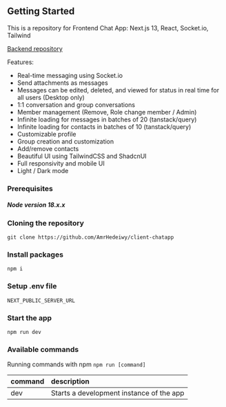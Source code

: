 ## Getting Started

This is a repository for Frontend Chat App: Next.js 13, React, Socket.io, Tailwind

[Backend repository](https://github.com/AmrHedeiwy/server-chatapp)

Features:

- Real-time messaging using Socket.io
- Send attachments as messages
- Messages can be edited, deleted, and viewed for status in real time for all users (Desktop only)
- 1:1 conversation and group conversations
- Member management (Remove, Role change member / Admin)
- Infinite loading for messages in batches of 20 (tanstack/query)
- Infinite loading for contacts in batches of 10 (tanstack/query)
- Customizable profile
- Group creation and customization
- Add/remove contacts
- Beautiful UI using TailwindCSS and ShadcnUI
- Full responsivity and mobile UI
- Light / Dark mode

### Prerequisites

##### Node version 18.x.x

### Cloning the repository

```
git clone https://github.com/AmrHedeiwy/client-chatapp
```

### Install packages

```
npm i
```

### Setup .env file

```
NEXT_PUBLIC_SERVER_URL
```

### Start the app

```
npm run dev
```

### Available commands

Running commands with npm `npm run [command]`

| command | description                              |
| :------ | :--------------------------------------- |
| dev     | Starts a development instance of the app |
